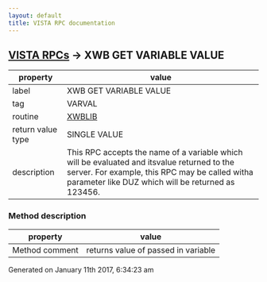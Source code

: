 ```yaml
---
layout: default
title: VISTA RPC documentation
---
```




## [VISTA RPCs](TableOfContent.md) &#8594; XWB GET VARIABLE VALUE 

 property | value 
--- | --- 
 label | XWB GET VARIABLE VALUE
 tag | VARVAL
 routine | [XWBLIB](http://code.osehra.org/dox/Routine_XWBLIB_source.html)
 return value type | SINGLE VALUE
 description | This RPC accepts the name of a variable which will be evaluated and itsvalue returned to the server.  For example, this RPC may be called witha parameter like DUZ which will be returned as 123456.


### Method description

 property | value 
--- | --- 
 Method comment | returns value of passed in variable




Generated on January 11th 2017, 6:34:23 am